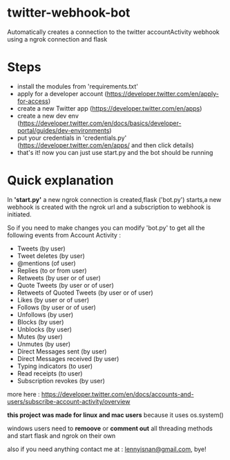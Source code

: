 # twitter-webhook-bot
Automatically creates a connection to the twitter accountActivity webhook using a ngrok connection and flask


# Steps
- install the modules from 'requirements.txt'
- apply for a developer account (https://developer.twitter.com/en/apply-for-access)
- create a new Twitter app (https://developer.twitter.com/en/apps)
- create a new dev env (https://developer.twitter.com/en/docs/basics/developer-portal/guides/dev-environments)
- put your credentials in 'credentials.py' (https://developer.twitter.com/en/apps/ and then click details)
- that's it! now you can just use start.py and the bot should be running

# Quick explanation

In **'start.py'** a new ngrok connection is created,flask ('bot.py') starts,a new webhook is created with the ngrok url and a subscription to webhook is initiated.
  
So if you need to make changes you can modify 'bot.py' to get all the following events from Account Activity :

- Tweets (by user)
- Tweet deletes (by user)
- @mentions (of user)
- Replies (to or from user)
- Retweets (by user or of user)
- Quote Tweets (by user or of user)
- Retweets of Quoted Tweets (by user or of user)
- Likes (by user or of user)
- Follows (by user or of user)
- Unfollows (by user)
- Blocks (by user)
- Unblocks (by user)
- Mutes (by user)
- Unmutes (by user)
- Direct Messages sent (by user)
- Direct Messages received (by user)
- Typing indicators (to user)
- Read receipts (to user)
- Subscription revokes (by user)

more here : https://developer.twitter.com/en/docs/accounts-and-users/subscribe-account-activity/overview



**this project was made for linux and mac users** because it uses os.system()

windows users need to **remoove** or **comment out** all threading methods and start flask and ngrok on their own


also if you need anything contact me at : lennyisnan@gmail.com, bye!
